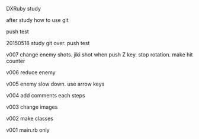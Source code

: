 DXRuby study

after study how to use git

push test


20150518 study git over. push test


v007 change enemy shots. jiki shot when push Z key. stop rotation. make hit counter

v006 reduce enemy

v005 enemy slow down. use arrow keys

v004 add comments each steps

v003 change images

v002 make classes

v001 main.rb only

